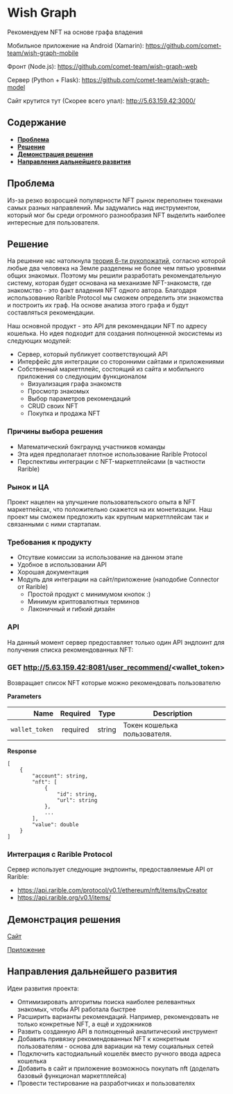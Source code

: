 Wish Graph
===
Рекомендуем NFT на основе графа владения

Мобильное приложение на Android (Xamarin):
https://github.com/comet-team/wish-graph-mobile

Фронт (Node.js):
https://github.com/comet-team/wish-graph-web

Сервер (Python + Flask):
https://github.com/comet-team/wish-graph-model

Сайт крутится тут (Скорее всего упал):
http://5.63.159.42:3000/

Содержание
---
+ [**Проблема**](#проблема)  
+ [**Решение**](#решение) 
+ [**Демонстрация решения**](#демонстрация-решения)
+ [**Направления дальнейшего развития**](#направления-дальнейшего-развития)  

Проблема
---
Из-за резко возросшей популярности NFT рынок переполнен токенами самых разных направлений. Мы задумались над инструментом, который мог бы среди огромного разнообразия NFT выделить наиболее интересные для пользователя.  

Решение
---

На решение нас натолкнула [теория 6-ти рукопожатий](https://ru.wikipedia.org/wiki/Теория_шести_рукопожатий), согласно которой любые два человека на Земле разделены не более чем пятью уровнями общих знакомых. Поэтому мы решили разработать рекомендательную систему, которая будет основана на механизме NFT-знакомств, где знакомство - это факт владения NFT одного автора. Благодаря использованию Rarible Protocol мы сможем определить эти знакомства и построить их граф. На основе анализа этого графа и будут составляться рекомендации.

Наш основной продукт - это API для рекомендации NFT по адресу кошелька. Но идея подходит для создания полноценной экосистемы из следующих модулей:
+ Сервер, который публикует соответствующий API
+ Интерфейс для интеграции со сторонними сайтами и приложениями
+ Собственный маркетплейс, состоящий из сайта и мобильного приложения со следующим функционалом
  + Визуализация графа знакомств
  + Просмотр знакомых
  + Выбор параметров рекомендаций
  + CRUD своих NFT
  + Покупка и продажа NFT

### Причины выбора решения
+ Математический бэкграунд участников команды
+ Эта идея предполагает плотное использование Rarible Protocol
+ Перспективы интеграции с NFT-маркетплейсами (в частности Rarible)

### Рынок и ЦА
Проект нацелен на улучшение пользовательского опыта в NFT маркетпейсах, что положительно скажется на их монетизации.
Наш проект мы сможем предложить как крупным маркетплейсам так и связанными с ними стартапам.

### Требования к продукту
+ Отсутвие комиссии за использование на данном этапе
+ Удобное в использовании API
+ Хорошая документация 
+ Модуль для интеграции на сайт/приложение (наподобие Connector от Rarible)
  + Простой продукт с минимумом кнопок :)
  + Минимум криптовалютных терминов 
  + Лаконичный и гибкий дизайн

### API
На данный момент сервер предоставляет только один API эндпоинт для получения списка рекомендованных NFT:

### GET http://5.63.159.42:8081/user_recommend/<wallet_token>
Возвращает список NFT которые можно рекомендовать пользователю

**Parameters**

|          Name | Required |  Type   | Description                                                                                                                                                           |
| -------------:|:--------:|:-------:| --------------------------------------------------------------------------------------------------------------------------------------------------------------------- |
|     `wallet_token` | required | string  | Токен кошелька пользователя.                                                                     |                                                            |

**Response**

```
[
    {
        "account": string,
        "nft": [
            {
                "id": string,
                "url": string
            },
            ...
        ],
        "value": double
    }
]
```

### Интеграция с Rarible Protocol
Сервер использует следующие эндпоинты, предоставляемые API от Rarible:
+ https://api.rarible.com/protocol/v0.1/ethereum/nft/items/byCreator
+ https://api.rarible.org/v0.1/items/

Демонстрация решения
---
[Сайт](https://disk.yandex.ru/i/3QMd8iBouwYQlw)

[Приложение](https://disk.yandex.ru/i/iVbhsky4qRDbBg)

Направления дальнейшего развития
---
Идеи развития проекта:
+ Оптимизировать алгоритмы поиска наиболее релевантных знакомых, чтобы API работала быстрее
+ Расширить варианты рекомендаций. Например, рекомендовать не только конкретные NFT, а ещё и художников
+ Развить созданную API в полноценный аналитический инструмент
+ Добавить привязку рекомендованных NFT к конкретным пользователям - основа для вариации на тему социальных сетей
+ Подключить кастодиальный кошелёк вместо ручного ввода адреса кошелька
+ Добавить в сайт и приложение возможнось покупать nft (доделать базовый функционал маркетплейса)
+ Провести тестирование на разработчиках и пользователях 
